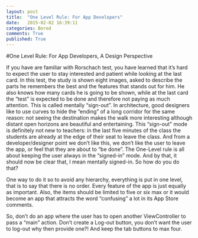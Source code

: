 ```yaml
---
layout: post
title:  "One Level Rule: For App Developers"
date:   2015-02-02 16:39:11
categories: Bored
comments: True
published: True
---
```

#One Level Rule: For App Developers, A Design Perspective



If you have are familiar with Rorschach test, you have learned that it’s hard to expect the user to stay interested and patient while looking at the last card. In this test, the study is shown eight images, asked to describe the parts he remembers the best and the features that stands out for him. He also knows how many cards he is going to be shown, while at the last card the “test” is expected to be done and therefore not paying as much attention. This is called mentally “sign-out”. In architecture, good designers like to use curves to hide the “ending” of a long corridor for the same reason: not seeing the destination makes the walk more interesting although distant open horizons are beautiful and entertaining. This “sign-out” mode is definitely not new to teachers: in the last five minutes of the class the students are already at the edge of their seat to leave the class. And from a developer/designer point we don’t like this, we don’t like the user to leave the app, or feel that they are about to “be done”. The One-Level rule is all about keeping the user always in the “signed-in” mode. And by that, it should now be clear that, I mean mentally signed-in. So how do you do that?

One way to do it so to avoid any hierarchy, everything is put in one level, that is to say that there is no order. Every feature of the app is just equally as important. Also, the items should be limited to five or six max or it would become an app that attracts the word “confusing” a lot in its App Store comments.

So, don’t do an app where the user has to open another ViewController to pass a “main” action. Don’t create a Log-out button, you don’t want the user to log-out why then provide one?! And keep the tab buttons to max four.


